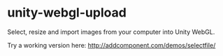 # unity-webgl-upload
Select, resize and import images from your computer into Unity WebGL.

Try a working version here: http://addcomponent.com/demos/selectfile/

